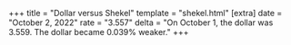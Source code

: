 +++
title = "Dollar versus Shekel"
template = "shekel.html"
[extra]
date = "October  2, 2022"
rate = "3.557"
delta = "On October  1, the dollar was 3.559. The dollar became 0.039% weaker."
+++
